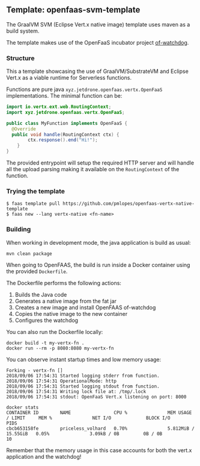 ## Template: openfaas-svm-template

The GraalVM SVM (Eclipse Vert.x native image) template uses maven as a build system.

The template makes use of the OpenFaaS incubator project [of-watchdog](https://github.com/openfaas-incubator/of-watchdog).

### Structure

This a template showcasing the use of GraalVM/SubstrateVM and Eclipse Vert.x as a viable runtime for Serverless functions.

Functions are pure java `xyz.jetdrone.openfaas.vertx.OpenFaaS` implementations. The minimal function can be:

```java
import io.vertx.ext.web.RoutingContext;
import xyz.jetdrone.openfaas.vertx.OpenFaaS;

public class MyFunction implements OpenFaaS {
  @Override
  public void handle(RoutingContext ctx) {
		ctx.response().end("Hi!");
	}
}
```

The provided entrypoint will setup the required HTTP server and will handle all the upload parsing making it available on the
`RoutingContext` of the function.

### Trying the template

```
$ faas template pull https://github.com/pmlopes/openfaas-vertx-native-template
$ faas new --lang vertx-native <fn-name>
```

### Building

When working in development mode, the java application is build as usual:

```
mvn clean package
```

When going to OpenFAAS, the build is run inside a Docker container using the provided `Dockerfile`.

The Dockerfile performs the following actions:

1. Builds the Java code
2. Generates a native image from the fat jar
3. Creates a new image and install OpenFAAS of-watchdog
4. Copies the native image to the new container
5. Configures the watchdog

You can also run the Dockerfile locally:

```
docker build -t my-vertx-fn .
docker run --rm -p 8080:8080 my-vertx-fn
```

You can observe instant startup times and low memory usage:

```
Forking - vertx-fn []
2018/09/06 17:54:31 Started logging stderr from function.
2018/09/06 17:54:31 OperationalMode: http
2018/09/06 17:54:31 Started logging stdout from function.
2018/09/06 17:54:31 Writing lock file at: /tmp/.lock
2018/09/06 17:54:31 stdout: OpenFaaS Vert.x listening on port: 8000
```

```
docker stats
CONTAINER ID        NAME                CPU %               MEM USAGE / LIMIT     MEM %               NET I/O             BLOCK I/O           PIDS
cbcb653158fe        priceless_volhard   0.70%               5.812MiB / 15.55GiB   0.05%               3.09kB / 0B         0B / 0B             10
```

Remember that the memory usage in this case accounts for both the vert.x application and the watchdog!
